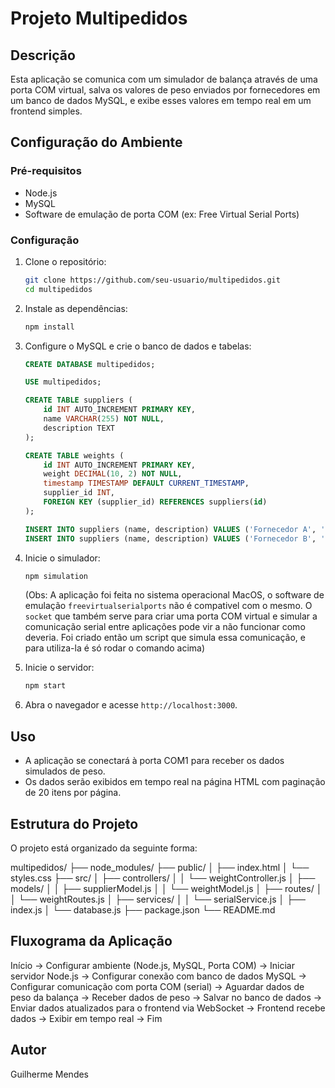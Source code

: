 # Projeto Multipedidos

## Descrição

Esta aplicação se comunica com um simulador de balança através de uma porta COM virtual, salva os valores de peso enviados por fornecedores em um banco de dados MySQL, e exibe esses valores em tempo real em um frontend simples.

## Configuração do Ambiente

### Pré-requisitos

- Node.js
- MySQL
- Software de emulação de porta COM (ex: Free Virtual Serial Ports)

### Configuração

1. Clone o repositório:
    ```bash
    git clone https://github.com/seu-usuario/multipedidos.git
    cd multipedidos
    ```

2. Instale as dependências:
    ```bash
    npm install
    ```

3. Configure o MySQL e crie o banco de dados e tabelas:
    ```sql
    CREATE DATABASE multipedidos;

    USE multipedidos;

    CREATE TABLE suppliers (
        id INT AUTO_INCREMENT PRIMARY KEY,
        name VARCHAR(255) NOT NULL,
        description TEXT
    );

    CREATE TABLE weights (
        id INT AUTO_INCREMENT PRIMARY KEY,
        weight DECIMAL(10, 2) NOT NULL,
        timestamp TIMESTAMP DEFAULT CURRENT_TIMESTAMP,
        supplier_id INT,
        FOREIGN KEY (supplier_id) REFERENCES suppliers(id)
    );

    INSERT INTO suppliers (name, description) VALUES ('Fornecedor A', 'Fornecedor de maquinas pesadas');
    INSERT INTO suppliers (name, description) VALUES ('Fornecedor B', 'Fornecedor de maquinas leves');
    ```

4. Inicie o simulador:
    ```bash
    npm simulation
    ```
    (Obs: A aplicação foi feita no sistema operacional MacOS, o software de emulação `freevirtualserialports` não é compativel com o mesmo. O `socket` que também serve para criar uma porta COM virtual e simular a comunicação serial entre aplicações pode vir a não funcionar como deveria. Foi criado então um script que simula essa comunicação, e para utiliza-la é só rodar o comando acima)

5. Inicie o servidor:
    ```bash
    npm start
    ```

6. Abra o navegador e acesse `http://localhost:3000`.

## Uso

- A aplicação se conectará à porta COM1 para receber os dados simulados de peso.
- Os dados serão exibidos em tempo real na página HTML com paginação de 20 itens por página.

## Estrutura do Projeto

O projeto está organizado da seguinte forma:

multipedidos/
├── node_modules/
├── public/
│   ├── index.html
│   └── styles.css
├── src/
│   ├── controllers/
│   │   └── weightController.js
│   ├── models/
│   │   ├── supplierModel.js
│   │   └── weightModel.js
│   ├── routes/
│   │   └── weightRoutes.js
│   ├── services/
│   │   └── serialService.js
│   ├── index.js
│   └── database.js
├── package.json
└── README.md

## Fluxograma da Aplicação

Início -> Configurar ambiente (Node.js, MySQL, Porta COM)
        -> Iniciar servidor Node.js
        -> Configurar conexão com banco de dados MySQL
        -> Configurar comunicação com porta COM (serial)
        -> Aguardar dados de peso da balança
        -> Receber dados de peso -> Salvar no banco de dados
        -> Enviar dados atualizados para o frontend via WebSocket
        -> Frontend recebe dados -> Exibir em tempo real
        -> Fim

## Autor

Guilherme Mendes
